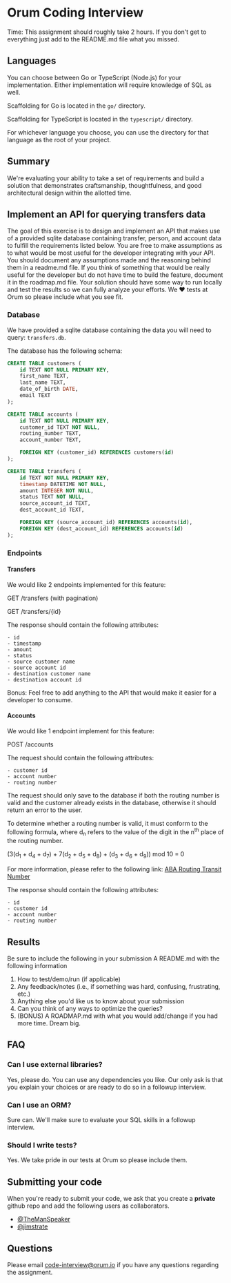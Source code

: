 # Orum Coding Interview

Time: This assignment should roughly take 2 hours. If you don't get to everything just add to the README.md file what you missed.

## Languages

You can choose between Go or TypeScript (Node.js) for your implementation. Either implementation will require knowledge of SQL as well.

Scaffolding for Go is located in the `go/` directory.

Scaffolding for TypeScript is located in the `typescript/` directory.

For whichever language you choose, you can use the directory for that language as the root of your project.

## Summary

We're evaluating your ability to take a set of requirements and build a solution that demonstrates craftsmanship, thoughtfulness, and good architectural design within the allotted time.

## Implement an API for querying transfers data

The goal of this exercise is to design and implement an API that makes use of a provided sqlite database containing transfer, person, and account data to fulfill the requirements listed below.  You are free to make assumptions as to what would be most useful for the developer integrating with your API. You should document any assumptions made and the reasoning behind them in a readme.md file.  If you think of something that would be really useful for the developer but do not have time to build the feature, document it in the roadmap.md file.
Your solution should have some way to run locally and test the results so we can fully analyze your efforts. We ❤️ tests at Orum so please include what you see fit. 

### Database

We have provided a sqlite database containing the data you will need to query: `transfers.db`.

The database has the following schema:

```sql
CREATE TABLE customers (
    id TEXT NOT NULL PRIMARY KEY,
    first_name TEXT,
    last_name TEXT,
    date_of_birth DATE,
    email TEXT
);

CREATE TABLE accounts (
    id TEXT NOT NULL PRIMARY KEY,
    customer_id TEXT NOT NULL,
    routing_number TEXT,
    account_number TEXT,

    FOREIGN KEY (customer_id) REFERENCES customers(id)
);

CREATE TABLE transfers (
    id TEXT NOT NULL PRIMARY KEY,
    timestamp DATETIME NOT NULL,
    amount INTEGER NOT NULL,
    status TEXT NOT NULL,
    source_account_id TEXT,
    dest_account_id TEXT,

    FOREIGN KEY (source_account_id) REFERENCES accounts(id),
    FOREIGN KEY (dest_account_id) REFERENCES accounts(id)
);
```

### Endpoints

#### Transfers

We would like 2 endpoints implemented for this feature:

GET /transfers (with pagination)

GET /transfers/{id}

The response should contain the following attributes:
```text
- id
- timestamp
- amount
- status
- source customer name
- source account id
- destination customer name
- destination account id
```

Bonus: Feel free to add anything to the API that would make it easier for a developer to consume.

#### Accounts

We would like 1 endpoint implement for this feature:

POST /accounts

The request should contain the following attributes:
```text
- customer id
- account number
- routing number
```

The request should only save to the database if both the routing number is valid and the customer already exists in the database, otherwise it should return an error to the user.

To determine whether a routing number is valid, it must conform to the following formula, where d<sub>n</sub> refers to the value of the digit in the n<sup>th</sup> place of the routing number.

(3(d<sub>1</sub> + d<sub>4</sub> + d<sub>7</sub>) + 7(d<sub>2</sub> + d<sub>5</sub> + d<sub>8</sub>) + (d<sub>3</sub> + d<sub>6</sub> + d<sub>9</sub>)) mod 10 = 0

For more information, please refer to the following link: [ABA Routing Transit Number](https://en.wikipedia.org/wiki/ABA_routing_transit_number#Check_digit)

The response should contain the following attributes:
```text
- id
- customer id
- account number
- routing number
```

## Results

Be sure to include the following in your submission
A README.md with the following information

1. How to test/demo/run (if applicable)
2. Any feedback/notes (i.e., if something was hard, confusing, frustrating, etc.)
3. Anything else you'd like us to know about your submission
4. Can you think of any ways to optimize the queries?
5. (BONUS) A ROADMAP.md with what you would add/change if you had more time. Dream big.

## FAQ

### Can I use external libraries?

Yes, please do. You can use any dependencies you like. Our only ask is that you explain your choices or are ready to do so in a followup interview.

### Can I use an ORM?

Sure can. We'll make sure to evaluate your SQL skills in a followup interview.

### Should I write tests?

Yes. We take pride in our tests at Orum so please include them.

## Submitting your code

When you're ready to submit your code, we ask that you create a **private** github repo and add the following users as collaborators.

* [@TheManSpeaker](https://github.com/TheManSpeaker)
* [@jimstrate](https://github.com/jimstrate)


## Questions

Please email code-interview@orum.io if you have any questions regarding the assignment.
